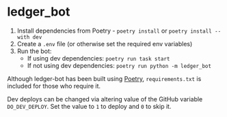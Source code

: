 # ledger_bot

1. Install dependencies from Poetry - `poetry install` or `poetry install --with dev`
2. Create a `.env` file (or otherwise set the required env variables)
3. Run the bot:
   - If using dev dependencies: `poetry run task start`
   - If not using dev dependencies: `poetry run python -m ledger_bot`

Although ledger-bot has been built using [Poetry](https://python-poetry.org/), `requirements.txt` is included for those who require it.

Dev deploys can be changed via altering value of the GitHub variable `DO_DEV_DEPLOY`. Set the value to `1` to deploy and `0` to skip it.
